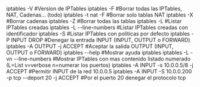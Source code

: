 iptables -V                                                     #Version de IPTables
iptables -F                                                     #Borrar todas las IPTables, NAT, Cadenas... (todo)
iptables -t nat -F                                              #Borrar solo tablas NAT
iptables -X                                                     #Borrar cadenas
iptables -Z                                                     #Borrar todas las tablas
iptables -L                                                     #Listar IPTables creadas
iptables -L --line-numbers                                      #Listar IPTables creadas con identificador
iptables -S                                                     #Listar IPTables con politicas por defecto
iptables -P INPUT DROP                                          #Denegar la entrada INPUT (INPUT, OUTPUT o FORWARD)
iptables -A OUTPUT -j ACCEPT                                    #Aceptar la salida OUTPUT (INPUT, OUTPUT o FORWARD)
iptables --help                                                 #Mostrar ayuda iptables
iptables -L -vn --line-numbers                                  #Mostrar IPTables con mas contenido listado numerado (L=List v=verbose n=numerar los puertos)
iptables -A INPUT -s 10.0.0.5/8 -j ACCEPT                       #Permitir INPUT de la red 10.0.0.5
iptables -A INPUT -S 10.0.0.200 -p tcp --deport 20 -j ACCEPT    #Por el puerto 20 denegar el protocolo tcp